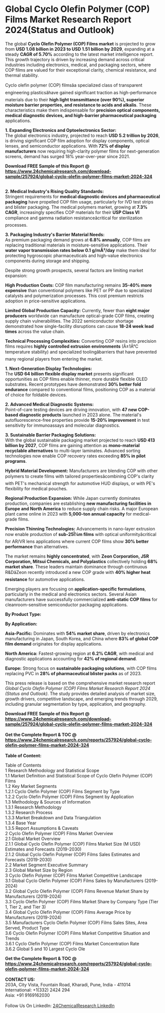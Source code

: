<h1>Global Cyclo Olefin Polymer (COP) Films Market Research Report 2024(Status and Outlook)</h1><p>The global <strong>Cyclo Olefin Polymer (COP) Films market</strong> is projected to grow from <strong>USD 1.08 billion in 2023 to USD 1.51 billion by 2029</strong>, expanding at a steady <strong>CAGR of 5.70%</strong> according to the latest market intelligence report. This growth trajectory is driven by increasing demand across critical industries including electronics, medical, and packaging sectors, where COP films are valued for their exceptional clarity, chemical resistance, and thermal stability.</p><p>Cyclo olefin polymer (COP) filmsâa specialized class of transparent engineering plasticsâhave gained significant traction as high-performance materials due to their <strong>high light transmittance (over 90%), superior moisture barrier properties, and resistance to acids and alkalis</strong>. These characteristics make them indispensable for <strong>precision optical components, medical diagnostic devices, and high-barrier pharmaceutical packaging</strong> applications.</p><p><strong>1. Expanding Electronics and Optoelectronics Sector:</strong><br>
The global electronics industry, projected to reach <strong>USD 5.2 trillion by 2026</strong>, is driving significant COP film adoption for display components, optical lenses, and semiconductor applications. With <strong>72% of display manufacturers</strong> now requiring high-clarity polymer films for next-generation screens, demand has surged 18% year-over-year since 2021.</p><div><b>Download FREE Sample of this Report @ 
            <a href="https://www.24chemicalresearch.com/download-sample/257924/global-cyclo-olefin-polymer-films-market-2024-324">
            https://www.24chemicalresearch.com/download-sample/257924/global-cyclo-olefin-polymer-films-market-2024-324</a></b></div><br><p><strong>2. Medical Industry's Rising Quality Standards:</strong><br>
Stringent requirements for <strong>medical diagnostic devices and pharmaceutical packaging</strong> have propelled COP film usage, particularly for IVD test strips and blister packaging. The medical polymers market, growing at <strong>7.3% CAGR</strong>, increasingly specifies COP materials for their <strong>USP Class VI</strong> compliance and gamma radiation resistanceâcritical for sterilization processes.</p><p><strong>3. Packaging Industry's Barrier Material Needs:</strong><br>
As premium packaging demand grows at <strong>6.8% annually</strong>, COP films are replacing traditional materials in moisture-sensitive applications. Their <strong>water vapor transmission rates below 0.1 g/mÂ²/day</strong> make them ideal for protecting hygroscopic pharmaceuticals and high-value electronics components during storage and shipping.</p><p>Despite strong growth prospects, several factors are limiting market expansion:</p><p><strong>High Production Costs:</strong> COP film manufacturing remains <strong>35-40% more expensive</strong> than conventional polymers like PET or PP due to specialized catalysts and polymerization processes. This cost premium restricts adoption in price-sensitive applications.</p><p><strong>Limited Global Production Capacity:</strong> Currently, fewer than <strong>eight major producers</strong> worldwide can manufacture optical-grade COP films, creating supply chain vulnerabilities. The 2022 semiconductor shortage demonstrated how single-facility disruptions can cause <strong>18-24 week lead times</strong> across the value chain.</p><p><strong>Technical Processing Complexities:</strong> Converting COP resins into precision films requires <strong>highly controlled extrusion environments</strong> (Â±1Â°C temperature stability) and specialized toolingâbarriers that have prevented many regional players from entering the market.</p><p><strong>1. Next-Generation Display Technologies:</strong><br>
The <strong>USD 64 billion flexible display market</strong> presents significant opportunities as COP films enable thinner, more durable flexible OLED substrates. Recent prototypes have demonstrated <strong>30% better fold endurance</strong> compared to conventional films, positioning COP as a material of choice for foldable devices.</p><p><strong>2. Advanced Medical Diagnostic Systems:</strong><br>
Point-of-care testing devices are driving innovation, with <strong>47 new COP-based diagnostic products</strong> launched in 2023 alone. The material's autofluorescence-free properties provide <strong>15-20% improvement</strong> in test sensitivity for immunoassays and molecular diagnostics.</p><p><strong>3. Sustainable Barrier Packaging Solutions:</strong><br>
With the global sustainable packaging market projected to reach <strong>USD 413 billion by 2027</strong>, COP films are gaining attention as <strong>mono-material recyclable alternatives</strong> to multi-layer laminates. Advanced sorting technologies now enable COP recovery rates exceeding <strong>85% in pilot programs</strong>.</p><p><strong>Hybrid Material Development:</strong> Manufacturers are blending COP with other polymers to create films with tailored propertiesâcombining COP's clarity with PET's mechanical strength for automotive HUD displays, or with PE's flexibility for medical pouches.</p><p><strong>Regional Production Expansion:</strong> While Japan currently dominates production, companies are establishing <strong>new manufacturing facilities in Europe and North America</strong> to reduce supply chain risks. A major European plant came online in 2023 with <strong>5,000-ton annual capacity</strong> for medical-grade films.</p><p><strong>Precision Thinning Technologies:</strong> Advancements in nano-layer extrusion now enable production of <strong>sub-25Î¼m films</strong> with optical uniformityâcritical for AR/VR lens applications where current COP films show <strong>30% better performance</strong> than alternatives.</p><p>The market remains <strong>highly concentrated</strong>, with <strong>Zeon Corporation, JSR Corporation, Mitsui Chemicals, and Polyplastics</strong> collectively holding <strong>68% market share</strong>. These leaders maintain dominance through continuous R&amp;DâZeon recently introduced a new COP grade with <strong>40% higher heat resistance</strong> for automotive applications.</p><p>Emerging players are focusing on <strong>application-specific formulations</strong>, particularly in the medical and electronics sectors. Several Asian manufacturers have successfully commercialized <strong>anti-static COP films</strong> for cleanroom-sensitive semiconductor packaging applications.</p><p><strong>By Product Type:</strong>
        </p><p><strong>By Application:</strong>
        </p><p><strong>Asia-Pacific:</strong> Dominates with <strong>54% market share</strong>, driven by electronics manufacturing in Japan, South Korea, and China where <strong>83% of global COP film demand</strong> originates for display applications.</p><p><strong>North America:</strong> Fastest-growing region at <strong>6.2% CAGR</strong>, with medical and diagnostic applications accounting for <strong>42% of regional demand</strong>.</p><p><strong>Europe:</strong> Strong focus on <strong>sustainable packaging solutions</strong>, with COP films replacing PVC in <strong>28% of pharmaceutical blister packs</strong> as of 2023.</p><p>This press release is based on the comprehensive market research report <em>Global Cyclo Olefin Polymer (COP) Films Market Research Report 2024 (Status and Outlook)</em>. The study provides detailed analysis of market size, growth drivers, competitive landscape, and emerging trends through 2029, including granular segmentation by type, application, and geography.</p><div><b>Download FREE Sample of this Report @ 
            <a href="https://www.24chemicalresearch.com/download-sample/257924/global-cyclo-olefin-polymer-films-market-2024-324">
            https://www.24chemicalresearch.com/download-sample/257924/global-cyclo-olefin-polymer-films-market-2024-324</a></b></div><br><div><b>Get the Complete Report & TOC @ 
            <a href="https://www.24chemicalresearch.com/reports/257924/global-cyclo-olefin-polymer-films-market-2024-324">
            https://www.24chemicalresearch.com/reports/257924/global-cyclo-olefin-polymer-films-market-2024-324</a></b></div><br>
            <b>Table of Content:</b><p>Table of Contents<br />
1 Research Methodology and Statistical Scope<br />
1.1 Market Definition and Statistical Scope of Cyclo Olefin Polymer (COP) Films<br />
1.2 Key Market Segments<br />
1.2.1 Cyclo Olefin Polymer (COP) Films Segment by Type<br />
1.2.2 Cyclo Olefin Polymer (COP) Films Segment by Application<br />
1.3 Methodology & Sources of Information<br />
1.3.1 Research Methodology<br />
1.3.2 Research Process<br />
1.3.3 Market Breakdown and Data Triangulation<br />
1.3.4 Base Year<br />
1.3.5 Report Assumptions & Caveats<br />
2 Cyclo Olefin Polymer (COP) Films Market Overview<br />
2.1 Global Market Overview<br />
2.1.1 Global Cyclo Olefin Polymer (COP) Films Market Size (M USD) Estimates and Forecasts (2019-2030)<br />
2.1.2 Global Cyclo Olefin Polymer (COP) Films Sales Estimates and Forecasts (2019-2030)<br />
2.2 Market Segment Executive Summary<br />
2.3 Global Market Size by Region<br />
3 Cyclo Olefin Polymer (COP) Films Market Competitive Landscape<br />
3.1 Global Cyclo Olefin Polymer (COP) Films Sales by Manufacturers (2019-2024)<br />
3.2 Global Cyclo Olefin Polymer (COP) Films Revenue Market Share by Manufacturers (2019-2024)<br />
3.3 Cyclo Olefin Polymer (COP) Films Market Share by Company Type (Tier 1, Tier 2, and Tier 3)<br />
3.4 Global Cyclo Olefin Polymer (COP) Films Average Price by Manufacturers (2019-2024)<br />
3.5 Manufacturers Cyclo Olefin Polymer (COP) Films Sales Sites, Area Served, Product Type<br />
3.6 Cyclo Olefin Polymer (COP) Films Market Competitive Situation and Trends<br />
3.6.1 Cyclo Olefin Polymer (COP) Films Market Concentration Rate<br />
3.6.2 Global 5 and 10 Largest Cyclo Ole</p><div><b>Get the Complete Report & TOC @ 
            <a href="https://www.24chemicalresearch.com/reports/257924/global-cyclo-olefin-polymer-films-market-2024-324">
            https://www.24chemicalresearch.com/reports/257924/global-cyclo-olefin-polymer-films-market-2024-324</a></b></div><br><b>CONTACT US:</b><br>
            203A, City Vista, Fountain Road, Kharadi, Pune, India - 411014<br>
            International: +1(332) 2424 294<br>
            Asia: +91 9169162030 <br><br>
            Follow Us On LinkedIn: <a href="https://www.linkedin.com/company/24chemicalresearch/">24ChemicalResearch LinkedIn</a>